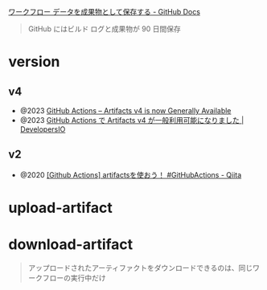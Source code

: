 [ワークフロー データを成果物として保存する - GitHub Docs](https://docs.github.com/ja/actions/writing-workflows/choosing-what-your-workflow-does/storing-workflow-data-as-artifacts)

> GitHub にはビルド ログと成果物が 90 日間保存

# version

## v4

- @2023 [GitHub Actions – Artifacts v4 is now Generally Available](https://github.blog/changelog/2023-12-14-github-actions-artifacts-v4-is-now-generally-available/)
- @2023 [GitHub Actions で Artifacts v4 が一般利用可能になりました | DevelopersIO](https://dev.classmethod.jp/articles/github-actions-artifacts-v4-now-generally-available/)

## v2

- @2020 [\[Github Actions\] artifactsを使おう！ #GitHubActions - Qiita](https://qiita.com/taittide/items/bdb64e15678e6a9fba20)

# upload-artifact

# download-artifact

> アップロードされたアーティファクトをダウンロードできるのは、同じワークフローの実行中だけ
